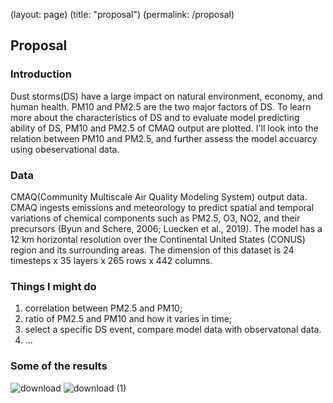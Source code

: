 (layout: page)
(title: "proposal")
(permalink: /proposal)

## Proposal

### Introduction
Dust storms(DS) have a large impact on natural environment, economy, and human health. PM10 and PM2.5 are the two major factors of DS. 
To learn more about the characteristics of DS and to evaluate model predicting ability of DS, PM10 and PM2.5 of CMAQ output are plotted. I'll look into the relation between PM10 and PM2.5, and further assess the model accuarcy using obeservational data.


### Data
CMAQ(Community Multiscale Air Quality Modeling System) output data. CMAQ ingests emissions and meteorology to predict spatial and temporal variations of chemical components such as PM2.5, O3, NO2, and their precursors (Byun and Schere, 2006; Luecken et al., 2019). The model has a 12 km horizontal resolution over the Continental United States (CONUS) region and its surrounding areas. The dimension of this dataset is 24 timesteps x 35 layers x 265 rows x 442 columns.

### Things I might do
1. correlation between PM2.5 and PM10;
2. ratio of PM2.5 and PM10 and how it varies in time;
3. select a specific DS event, compare model data with observatonal data.
4. ...


### Some of the results
![download](https://user-images.githubusercontent.com/49365141/197669882-e987a840-582a-4e5b-bb3c-28b70ad79485.png)
![download (1)](https://user-images.githubusercontent.com/49365141/197669971-e2fb15cf-488e-4d19-8e9e-f4d7db4b51b4.png)


